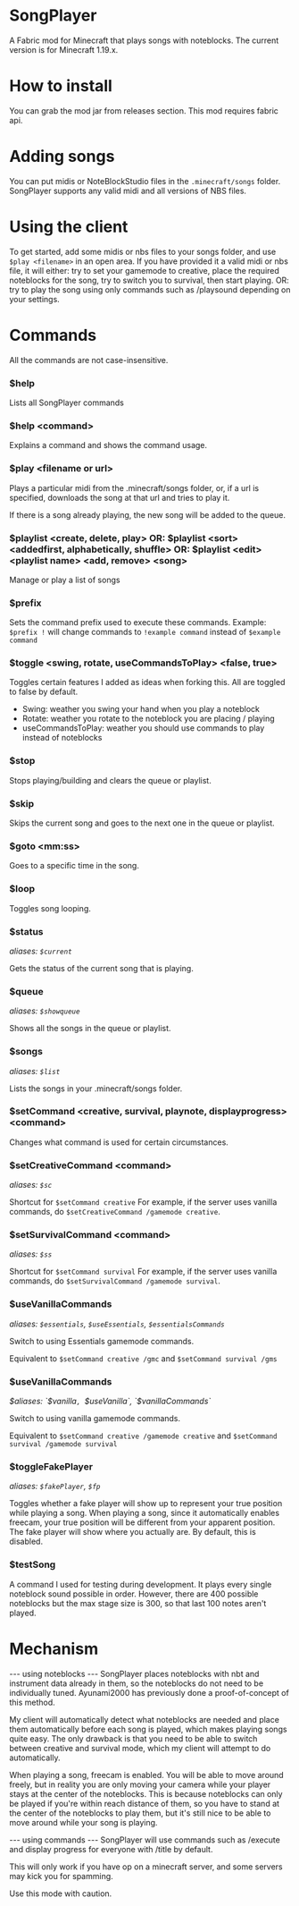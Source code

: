 # SongPlayer
A Fabric mod for Minecraft that plays songs with noteblocks.
The current version is for Minecraft 1.19.x.

# How to install
You can grab the mod jar from releases section.
This mod requires fabric api.

# Adding songs
You can put midis or NoteBlockStudio files in the `.minecraft/songs` folder.
SongPlayer supports any valid midi and all versions of NBS files.

# Using the client
To get started, add some midis or nbs files to your songs folder, and use `$play <filename>` in an open area.
If you have provided it a valid midi or nbs file, it will either:
try to set your gamemode to creative, place the required noteblocks for the song, try to switch you to survival, then start playing. OR:
try to play the song using only commands such as /playsound depending on your settings.

# Commands
All the commands are not case-insensitive.

### $help
Lists all SongPlayer commands

### $help \<command>
Explains a command and shows the command usage.

### $play \<filename or url>
Plays a particular midi from the .minecraft/songs folder, or, if a url is specified, downloads the song at that url and tries to play it.

If there is a song already playing, the new song will be added to the queue.

### $playlist \<create, delete, play> <playlist name> OR: $playlist \<sort> <addedfirst, alphabetically, shuffle> OR: $playlist \<edit> \<playlist name> \<add, remove> \<song>
Manage or play a list of songs

### $prefix <prefix>
Sets the command prefix used to execute these commands.
Example: `$prefix !` will change commands to `!example command` instead of `$example command`

### $toggle <swing, rotate, useCommandsToPlay> <false, true>
Toggles certain features I added as ideas when forking this. All are toggled to false by default.
- Swing: weather you swing your hand when you play a noteblock
- Rotate: weather you rotate to the noteblock you are placing / playing
- useCommandsToPlay: weather you should use commands to play instead of noteblocks

### $stop
Stops playing/building and clears the queue or playlist.

### $skip
Skips the current song and goes to the next one in the queue or playlist.

### $goto \<mm:ss>
Goes to a specific time in the song.

### $loop
Toggles song looping.

### $status
*aliases: `$current`*

Gets the status of the current song that is playing.

### $queue
*aliases: `$showqueue`*

Shows all the songs in the queue or playlist.

### $songs
*aliases: `$list`*

Lists the songs in your .minecraft/songs folder.

### $setCommand <creative, survival, playnote, displayprogress> \<command>
Changes what command is used for certain circumstances.

### $setCreativeCommand \<command>
*aliases: `$sc`*

Shortcut for `$setCommand creative`
For example, if the server uses vanilla commands, do `$setCreativeCommand /gamemode creative`.

### $setSurvivalCommand \<command>
*aliases: `$ss`*

Shortcut for `$setCommand survival`
For example, if the server uses vanilla commands, do `$setSurvivalCommand /gamemode survival`.

### $useVanillaCommands
*aliases: `$essentials`, `$useEssentials`, `$essentialsCommands`*

Switch to using Essentials gamemode commands.

Equivalent to `$setCommand creative /gmc` and `$setCommand survival /gms`

### $useVanillaCommands
*$aliases: `$vanilla`, `$useVanilla`, `$vanillaCommands`*

Switch to using vanilla gamemode commands.

Equivalent to `$setCommand creative /gamemode creative` and `$setCommand survival /gamemode survival`

### $toggleFakePlayer
*aliases: `$fakePlayer`, `$fp`*

Toggles whether a fake player will show up to represent your true position while playing a song. When playing a song, since it automatically enables freecam, your true position will be different from your apparent position. The fake player will show where you actually are. By default, this is disabled.

### $testSong
A command I used for testing during development.
It plays every single noteblock sound possible in order.
However, there are 400 possible noteblocks but the max stage size is 300, so that last 100 notes aren't played.

# Mechanism
--- using noteblocks ---
SongPlayer places noteblocks with nbt and instrument data already in them, so the noteblocks do not need to be individually tuned. Ayunami2000 has previously done a proof-of-concept of this method.

My client will automatically detect what noteblocks are needed and place them automatically before each song is played, which makes playing songs quite easy. The only drawback is that you need to be able to switch between creative and survival mode, which my client will attempt to do automatically.

When playing a song, freecam is enabled. You will be able to move around freely, but in reality you are only moving your camera while your player stays at the center of the noteblocks. This is because noteblocks can only be played if you're within reach distance of them, so you have to stand at the center of the noteblocks to play them, but it's still nice to be able to move around while your song is playing.

--- using commands ---
SongPlayer will use commands such as /execute and display progress for everyone with /title by default.

This will only work if you have op on a minecraft server, and some servers may kick you for spamming.

Use this mode with caution.
